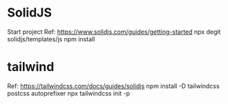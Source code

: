 # SolidJS
Start project
Ref: https://www.solidjs.com/guides/getting-started
npx degit solidjs/templates/js
npm install

# tailwind
Ref: https://tailwindcss.com/docs/guides/solidjs
npm install -D tailwindcss postcss autoprefixer
npx tailwindcss init -p


